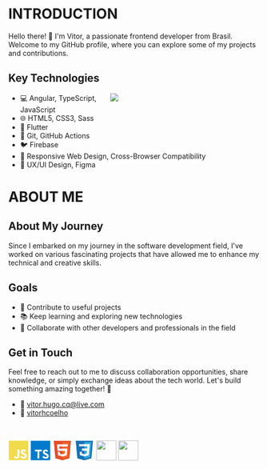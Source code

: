# INTRODUCTION

Hello there! 👋 I'm Vitor, a passionate frontend developer from Brasil. Welcome to my GitHub profile, where you can explore some of my projects and contributions.

## Key Technologies

<img src="https://cdn.dribbble.com/users/603800/screenshots/4569474/dribbble-code.gif" width="300px" align="right">

- 💻 Angular, TypeScript, JavaScript
- 🌐 HTML5, CSS3, Sass
- 📱 Flutter
- 🚀 Git, GitHub Actions
- 🐦 Firebase
- 🧠 Responsive Web Design, Cross-Browser Compatibility
- 🎨 UX/UI Design, Figma

# ABOUT ME

## About My Journey

Since I embarked on my journey in the software development field, I've worked on various fascinating projects that have allowed me to enhance my technical and creative skills.

## Goals

- 🚀 Contribute to useful projects
- 📚 Keep learning and exploring new technologies
- 👥 Collaborate with other developers and professionals in the field

## Get in Touch

Feel free to reach out to me to discuss collaboration opportunities, share knowledge, or simply exchange ideas about the tech world. Let's build something amazing together! 🌟

- 📧 vitor.hugo.cq@live.com
- 💼 <a href="https://www.linkedin.com/in/vitorhcoelho/" target="_blank">vitorhcoelho</a>

##
<div style="display: inline_block"><br>
  <img align="center" height="40" width="40" src="https://raw.githubusercontent.com/devicons/devicon/master/icons/javascript/javascript-plain.svg"/>
  <img align="center" height="40" width="40" src="https://raw.githubusercontent.com/devicons/devicon/master/icons/typescript/typescript-plain.svg"/>
  <img align="center" height="40" width="40" src="https://raw.githubusercontent.com/devicons/devicon/master/icons/html5/html5-original.svg"/>
  <img align="center" height="40" width="40" src="https://raw.githubusercontent.com/devicons/devicon/master/icons/css3/css3-original.svg"/>
  <img align="center" height="40" width="40" src="https://cdn.jsdelivr.net/gh/devicons/devicon/icons/flutter/flutter-original.svg"/>
  <img align="center" height="40" width="40" src="https://cdn.jsdelivr.net/gh/devicons/devicon/icons/angularjs/angularjs-original.svg"/>
</div>
